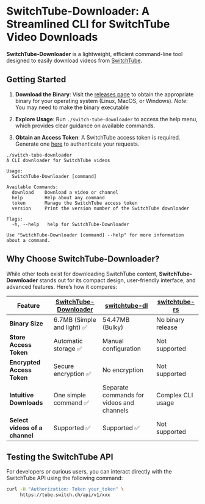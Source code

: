 # SwitchTube-Downloader: A Streamlined CLI for SwitchTube Video Downloads

**SwitchTube-Downloader** is a lightweight, efficient command-line tool designed
to easily download videos from [SwitchTube](https://tube.switch.ch/).

## Getting Started

<!-- TODO: Change link to actual release page -->

1. **Download the Binary**: Visit the [releases page](https://github.com/domi413/SwitchTube-Downloader)
   to obtain the appropriate binary for your operating system (Linux, MacOS, or Windows).
   _Note_: You may need to make the binary executable

2. **Explore Usage**: Run `./switch-tube-downloader` to access the help menu,
   which provides clear guidance on available commands.

3. **Obtain an Access Token**: A SwitchTube access token is required. Generate
   one [here](https://tube.switch.ch/access_tokens) to authenticate your
   requests.

```
./switch-tube-downloader
A CLI downloader for SwitchTube videos

Usage:
  SwitchTube-Downloader [command]

Available Commands:
  download    Download a video or channel
  help        Help about any command
  token       Manage the SwitchTube access token
  version     Print the version number of the SwitchTube downloader

Flags:
  -h, --help   help for SwitchTube-Downloader

Use "SwitchTube-Downloader [command] --help" for more information about a command.
```

## Why Choose SwitchTube-Downloader?

While other tools exist for downloading SwitchTube content, **SwitchTube-Downloader** stands out for its compact design, user-friendly interface, and advanced features. Here’s how it compares:

| Feature                        | [SwitchTube-Downloader](https://github.com/domi413/SwitchTube-Downloader) | [switchtube-dl](https://github.com/panmona/switchtube-dl) | [switchtube-rs](https://github.com/jeremystucki/switchtube-rs) |
| ------------------------------ | ------------------------------------------------------------------------- | --------------------------------------------------------- | -------------------------------------------------------------- |
| **Binary Size**                | 6.7MB (Simple and light) ✅                                               | 54.47MB (Bulky)                                           | No binary release                                              |
| **Store Access Token**         | Automatic storage ✅                                                      | Manual configuration                                      | Not supported                                                  |
| **Encrypted Access Token**     | Secure encryption ✅                                                      | No encryption                                             | Not supported                                                  |
| **Intuitive Downloads**        | One simple command ✅                                                     | Separate commands for videos and channels                 | Complex CLI usage                                              |
| **Select videos of a channel** | Supported ✅                                                              | Supported ✅                                              | Not supported                                                  |

## Testing the SwitchTube API

For developers or curious users, you can interact directly with the SwitchTube API using the following command:

```bash
curl -H "Authorization: Token your_token" \
     https://tube.switch.ch/api/v1/xxx
```
